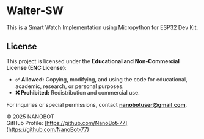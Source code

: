 # Walter-SW
This is a Smart Watch Implementation using Micropython for ESP32 Dev Kit.

## License
This project is licensed under the **Educational and Non-Commercial License (ENC License)**:
- **✅ Allowed:** Copying, modifying, and using the code for educational, academic, research, or personal purposes.
- **❌ Prohibited:** Redistribution and commercial use.

For inquiries or special permissions, contact **nanobotuser@gmail.com**.

© 2025 NANOBOT  
GitHub Profile: [https://github.com/NanoBot-77](https://github.com/NanoBot-77)
